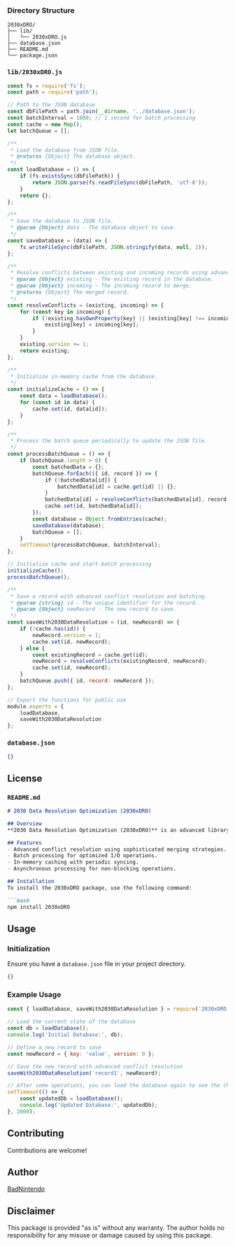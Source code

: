 ### Directory Structure

```
2030xDRO/
├── lib/
│   └── 2030xDRO.js
├── database.json
├── README.md
└── package.json
```

### `lib/2030xDRO.js`

```javascript
const fs = require('fs');
const path = require('path');

// Path to the JSON database
const dbFilePath = path.join(__dirname, '../database.json');
const batchInterval = 1000; // 1 second for batch processing
const cache = new Map();
let batchQueue = [];

/**
 * Load the database from JSON file.
 * @returns {Object} The database object.
 */
const loadDatabase = () => {
    if (fs.existsSync(dbFilePath)) {
        return JSON.parse(fs.readFileSync(dbFilePath, 'utf-8'));
    }
    return {};
};

/**
 * Save the database to JSON file.
 * @param {Object} data - The database object to save.
 */
const saveDatabase = (data) => {
    fs.writeFileSync(dbFilePath, JSON.stringify(data, null, 2));
};

/**
 * Resolve conflicts between existing and incoming records using advanced strategies.
 * @param {Object} existing - The existing record in the database.
 * @param {Object} incoming - The incoming record to merge.
 * @returns {Object} The merged record.
 */
const resolveConflicts = (existing, incoming) => {
    for (const key in incoming) {
        if (!existing.hasOwnProperty(key) || (existing[key] !== incoming[key])) {
            existing[key] = incoming[key];
        }
    }
    existing.version += 1;
    return existing;
};

/**
 * Initialize in-memory cache from the database.
 */
const initializeCache = () => {
    const data = loadDatabase();
    for (const id in data) {
        cache.set(id, data[id]);
    }
};

/**
 * Process the batch queue periodically to update the JSON file.
 */
const processBatchQueue = () => {
    if (batchQueue.length > 0) {
        const batchedData = {};
        batchQueue.forEach(({ id, record }) => {
            if (!batchedData[id]) {
                batchedData[id] = cache.get(id) || {};
            }
            batchedData[id] = resolveConflicts(batchedData[id], record);
            cache.set(id, batchedData[id]);
        });
        const database = Object.fromEntries(cache);
        saveDatabase(database);
        batchQueue = [];
    }
    setTimeout(processBatchQueue, batchInterval);
};

// Initialize cache and start batch processing
initializeCache();
processBatchQueue();

/**
 * Save a record with advanced conflict resolution and batching.
 * @param {string} id - The unique identifier for the record.
 * @param {Object} newRecord - The new record to save.
 */
const saveWith2030DataResolution = (id, newRecord) => {
    if (!cache.has(id)) {
        newRecord.version = 1;
        cache.set(id, newRecord);
    } else {
        const existingRecord = cache.get(id);
        newRecord = resolveConflicts(existingRecord, newRecord);
        cache.set(id, newRecord);
    }
    batchQueue.push({ id, record: newRecord });
};

// Export the functions for public use
module.exports = {
    loadDatabase,
    saveWith2030DataResolution
};
```

### `database.json`

```json
{}
```

## License
### `README.md`

```markdown
# 2030 Data Resolution Optimization (2030xDRO)

## Overview
**2030 Data Resolution Optimization (2030xDRO)** is an advanced library for handling JSON file-based databases with high concurrency and conflict resolution. Developed by **BadNintendo**, it offers a cutting-edge approach to managing data in high-traffic scenarios efficiently.

## Features
- Advanced conflict resolution using sophisticated merging strategies.
- Batch processing for optimized I/O operations.
- In-memory caching with periodic syncing.
- Asynchronous processing for non-blocking operations.

## Installation
To install the 2030xDRO package, use the following command:

```bash
npm install 2030xDRO
```

## Usage

### Initialization
Ensure you have a `database.json` file in your project directory.

```json
{}
```

### Example Usage

```javascript
const { loadDatabase, saveWith2030DataResolution } = require('2030xDRO');

// Load the current state of the database
const db = loadDatabase();
console.log('Initial Database:', db);

// Define a new record to save
const newRecord = { key: 'value', version: 0 };

// Save the new record with advanced conflict resolution
saveWith2030DataResolution('record1', newRecord);

// After some operations, you can load the database again to see the changes
setTimeout(() => {
    const updatedDb = loadDatabase();
    console.log('Updated Database:', updatedDb);
}, 2000);
```

## Contributing
Contributions are welcome!

## Author
[BadNintendo](https://github.com/BadNintendo)

## Disclaimer
This package is provided "as is" without any warranty. The author holds no responsibility for any misuse or damage caused by using this package.
```
